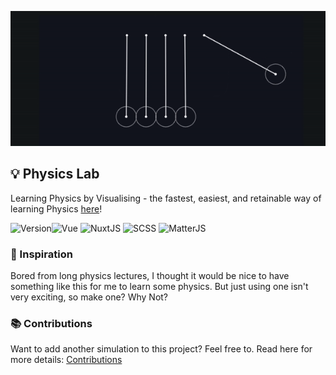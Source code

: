 ![alt text](./static/newtons-cradle.gif)

## 💡 Physics Lab

Learning Physics by Visualising - the fastest, easiest, and retainable way of learning Physics [here](https://physics-lab.vercel.app/)!

![Version](https://img.shields.io/github/v/release/milan090/physics-lab)![Vue](https://img.shields.io/badge/-Vue-green) ![NuxtJS](https://img.shields.io/badge/-NuxtJS-green) ![SCSS](https://img.shields.io/badge/-SCSS-red) ![MatterJS](https://img.shields.io/badge/-MatterJS-blue)

### 🧠 Inspiration

Bored from long physics lectures, I thought it would be nice to have something like this for me to learn some physics. But just using one isn't very exciting, so make one? Why Not?

### 📚 Contributions

Want to add another simulation to this project? Feel free to.
Read here for more details: [Contributions](./CONTRIBUTING.md)
